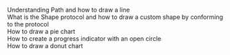 Understanding Path and how to draw a line <br>
What is the Shape protocol and how to draw a custom shape by conforming to the protocol<br>
How to draw a pie chart<br>
How to create a progress indicator with an open circle<br>
How to draw a donut chart<br>
